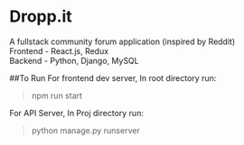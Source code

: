# Dropp.it

A fullstack community forum application (inspired by Reddit)  
Frontend -  React.js, Redux  
Backend - Python, Django, MySQL  

##To Run
For frontend dev server, In root directory run:  
>npm run start

For API Server, In Proj directory run:  
>python manage.py runserver
